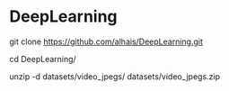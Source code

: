 # DeepLearning

git clone https://github.com/alhais/DeepLearning.git

cd DeepLearning/

unzip -d datasets/video_jpegs/ datasets/video_jpegs.zip

